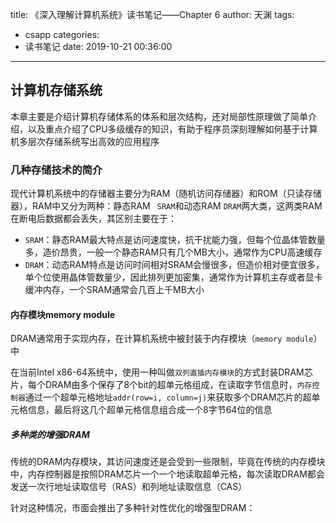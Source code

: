 title: 《深入理解计算机系统》读书笔记——Chapter 6
author: 天渊
tags:
  - csapp
categories:
  - 读书笔记
date: 2019-10-21 00:36:00
---
## 计算机存储系统

本章主要是介绍计算机存储体系的体系和层次结构，还对局部性原理做了简单介绍，以及重点介绍了CPU多级缓存的知识，有助于程序员深刻理解如何基于计算机多层次存储系统写出高效的应用程序

<!--more-->

### 几种存储技术的简介

现代计算机系统中的存储器主要分为RAM（随机访问存储器）和ROM（只读存储器），RAM中又分为两种：静态RAM ` SRAM`和动态RAM `DRAM`两大类，这两类RAM在断电后数据都会丢失，其区别主要在于：

- `SRAM`：静态RAM最大特点是访问速度快，抗干扰能力强，但每个位晶体管数量多，造价昂贵，一般一个静态RAM只有几个MB大小，通常作为CPU高速缓存
- `DRAM`：动态RAM特点是访问时间相对SRAM会慢很多，但造价相对便宜很多，单个位使用晶体管数量少，因此排列更加密集，通常作为计算机主存或者显卡缓冲内存，一个SRAM通常会几百上千MB大小

#### 内存模块memory module

DRAM通常用于实现内存，在计算机系统中被封装于内存模块（`memory module`）中

在当前Intel x86-64系统中，使用一种叫做`双列直插内存模块`的方式封装DRAM芯片，每个DRAM由多个保存了8个bit的超单元格组成，在读取字节信息时，`内存控制器`通过一个超单元格地址`addr(row=i, column=j)`来获取多个DRAM芯片的超单元格信息，最后将这几个超单元格信息组合成一个8字节64位的信息

##### 多种类的增强DRAM

传统的DRAM内存模块，其访问速度还是会受到一些限制，毕竟在传统的内存模块中，内存控制器是按照DRAM芯片一个一个地读取超单元格，每次读取DRAM都会发送一次行地址读取信号（RAS）和列地址读取信息（CAS）

针对这种情况，市面会推出了多种针对性优化的增强型DRAM：